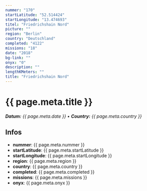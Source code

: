 ```yaml
---
nummer: "170"
startLatitude: "52.514424"
startLongitude: "13.474693"
titel: "Friedrichshain Nord"
picture: ""
region: "Berlin"
country: "Deutschland"
completed: "4122"
missions: "18"
date: "2018"
bg-link: ""
onyx: "0"
description: ""
lengthKMeters: ""
title: "Friedrichshain Nord"
---
```


# {{ page.meta.title }}
_**Datum:** {{ page.meta.date }} • **Country:** {{ page.meta.country }}_

## Infos
- **nummer**: {{ page.meta.nummer }}
- **startLatitude**: {{ page.meta.startLatitude }}
- **startLongitude**: {{ page.meta.startLongitude }}
- **region**: {{ page.meta.region }}
- **country**: {{ page.meta.country }}
- **completed**: {{ page.meta.completed }}
- **missions**: {{ page.meta.missions }}
- **onyx**: {{ page.meta.onyx }}

